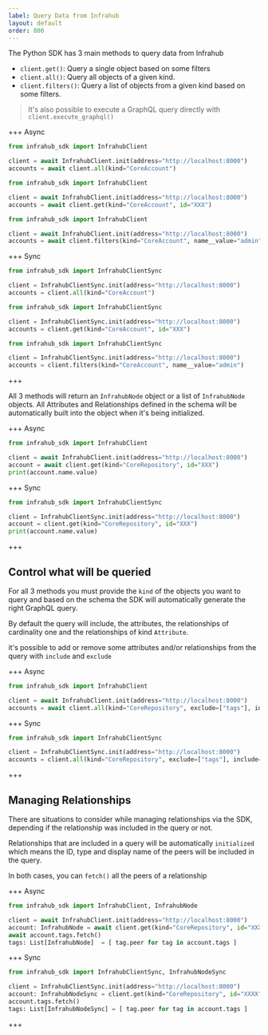```yaml
---
label: Query Data from Infrahub
layout: default
order: 800
---
```


The Python SDK has 3 main methods to query data from Infrahub

- `client.get()`: Query a single object based on some filters
- `client.all()`: Query all objects of a given kind.
- `client.filters()`: Query a list of objects from a given kind based on some filters.

> It's also possible to execute a GraphQL query directly with `client.execute_graphql()`


+++ Async
```python
from infrahub_sdk import InfrahubClient

client = await InfrahubClient.init(address="http://localhost:8000")
accounts = await client.all(kind="CoreAccount")
```
```python
from infrahub_sdk import InfrahubClient

client = await InfrahubClient.init(address="http://localhost:8000")
accounts = await client.get(kind="CoreAccount", id="XXX")
```
```python
from infrahub_sdk import InfrahubClient

client = await InfrahubClient.init(address="http://localhost:8000")
accounts = await client.filters(kind="CoreAccount", name__value="admin")
```
+++ Sync
```python
from infrahub_sdk import InfrahubClientSync

client = InfrahubClientSync.init(address="http://localhost:8000")
accounts = client.all(kind="CoreAccount")
```
```python
from infrahub_sdk import InfrahubClientSync

client = InfrahubClientSync.init(address="http://localhost:8000")
accounts = client.get(kind="CoreAccount", id="XXX")
```
```python
from infrahub_sdk import InfrahubClientSync

client = InfrahubClientSync.init(address="http://localhost:8000")
accounts = client.filters(kind="CoreAccount", name__value="admin")
```
+++

All 3 methods will return an `InfrahubNode` object or a list of `InfrahubNode` objects.
All Attributes and Relationships defined in the schema will be automatically built into the object when it's being initialized.

+++ Async
```python
from infrahub_sdk import InfrahubClient

client = await InfrahubClient.init(address="http://localhost:8000")
account = await client.get(kind="CoreRepository", id="XXX")
print(account.name.value)
```
+++ Sync
```python
from infrahub_sdk import InfrahubClientSync

client = InfrahubClientSync.init(address="http://localhost:8000")
account = client.get(kind="CoreRepository", id="XXX")
print(account.name.value)
```
+++


## Control what will be queried

For all 3 methods you must provide the `kind` of the objects you want to query and based on the schema the SDK will automatically generate the right GraphQL query.

By default the query will include, the attributes, the relationships of cardinality one and the relationships of kind `Attribute`.

it's possible to add or remove some attributes and/or relationships from the query with `include` and `exclude`


+++ Async
```python
from infrahub_sdk import InfrahubClient

client = await InfrahubClient.init(address="http://localhost:8000")
accounts = await client.all(kind="CoreRepository", exclude=["tags"], include=["queries"])
```
+++ Sync
```python
from infrahub_sdk import InfrahubClientSync

client = InfrahubClientSync.init(address="http://localhost:8000")
accounts = client.all(kind="CoreRepository", exclude=["tags"], include=["queries"])
```
+++

## Managing Relationships

There are situations to consider while managing relationships via the SDK, depending if the relationship was included in the query or not.

Relationships that are included in a query will be automatically `initialized` which means the ID, type and display name of the peers will be included in the query.

In both cases, you can `fetch()` all the peers of a relationship

+++ Async
```python
from infrahub_sdk import InfrahubClient, InfrahubNode

client = await InfrahubClient.init(address="http://localhost:8000")
account: InfrahubNode = await client.get(kind="CoreRepository", id="XXXX")
await account.tags.fetch()
tags: List[InfrahubNode]  = [ tag.peer for tag in account.tags ]
```
+++ Sync
```python
from infrahub_sdk import InfrahubClientSync, InfrahubNodeSync

client = InfrahubClientSync.init(address="http://localhost:8000")
account: InfrahubNodeSync = client.get(kind="CoreRepository", id="XXXX")
account.tags.fetch()
tags: List[InfrahubNodeSync] = [ tag.peer for tag in account.tags ]
```
+++